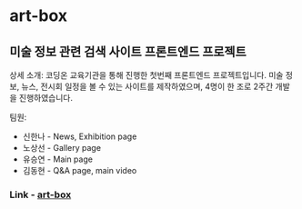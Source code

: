 # art-box

## 미술 정보 관련 검색 사이트 프론트엔드 프로젝트

상세 소개: 코딩온 교육기관을 통해 진행한 첫번째 프론트엔드 프로젝트입니다. 미술 정보, 뉴스, 전시회 일정을 볼 수 있는 사이트를 제작하였으며, 4명이 한 조로 2주간 개발을 진행하였습니다.

팀원:
* 신한나 - News, Exhibition page
* 노상선 - Gallery page
* 유승연 - Main page
* 김동현 - Q&A page, main video

### Link - [art-box](http://118.67.142.110:8000/)

